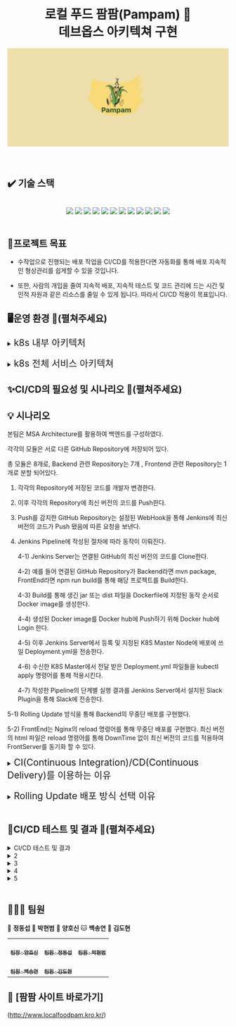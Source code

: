 <h1 align="center">로컬 푸드 팜팜(Pampam) 🌽<br>데브옵스 아키텍쳐 구현
</h1>

<img src="./img/pampamLogo.png">

<br>
<br>
<br>





## ✔️ 기술 스택 
<br>
<div align="center">
<img src="https://img.shields.io/badge/k8s-326CE5?style=for-the-badge&logo=#326CE5&logoColor=white">
<img src="https://img.shields.io/badge/docker-2496ED?style=for-the-badge&logo=docker&logoColor=white">
<img src="https://img.shields.io/badge/jenkins-D24939?style=for-the-badge&logo=jenkins&logoColor=white">
<img src="https://img.shields.io/badge/git-F05032?style=for-the-badge&logo=git&logoColor=white">
<img src="https://img.shields.io/badge/github-181717?style=for-the-badge&logo=github&logoColor=white">
<img src="https://img.shields.io/badge/jest-C21325?style=for-the-badge&logo=jest&logoColor=white">
<img src="https://img.shields.io/badge/grafana-F46800?style=for-the-badge&logo=grafana&logoColor=white">
<img src="https://img.shields.io/badge/prometheus-E6522C?style=for-the-badge&logo=prometheus&logoColor=white">
<img src="https://img.shields.io/badge/slack-4A154B?style=for-the-badge&logo=slack&logoColor=white">
<img src="https://img.shields.io/badge/longhorn-6929C4?style=for-the-badge&logo=longhorn&logoColor=white">
<img src="https://img.shields.io/badge/istio-466BB0?style=for-the-badge&logo=istio&logoColor=white">
<img src="https://img.shields.io/badge/webhook-2088FF?style=for-the-badge&logo=webhook&logoColor=white">
</div>
<br>




## 📌프로젝트 목표

* 수작업으로 진행되는 배포 작업을 CI/CD를 적용한다면 자동화를 통해 배포 지속적인 형상관리를 쉽게할 수 있을 것입니다.


* 또한, 사람의 개입을 줄여 지속적 배포, 지속적 테스트 및 코드 관리에 드는 시간 및 인적 자원과 같은 리소스를 줄일 수 있게 됩니다. 따라서 CI/CD 적용이 목표입니다.







## 🖥️운영 환경 📖(펼쳐주세요)

<details>
    <summary>
<span style="font-size:150%"> k8s 내부 아키텍처 </span></summary>
</br>


<p align="center">
<img width="80%" src="./img/back/02. k8s_내부_아키텍처.png">

</details>

</br>



<details>
    <summary>
<span style="font-size:150%"> k8s 전체 서비스 아키텍쳐 </span></summary>
</br>


<p align="center">
<img width="80%" src="./img/back/01. k8s_전체서비스_아키텍처.png">

</details>









## ✨CI/CD의 필요성 및 시나리오 📖(펼쳐주세요)

## 💡 시나리오

본팀은 MSA Architecture를 활용하여 백엔드를 구성하였다.

각각의 모듈은 서로 다른 GitHub Repository에 저장되어 있다.

총 모듈은 8개로, Backend 관련 Repository는 7개 , Frontend 관련 Repository는 1개로 분할 되어있다.

1. 각각의 Repository에 저장된 코드를 개발자 변경한다.

2. 이후 각각의 Repository에 최신 버전의 코드를 Push한다.

3. Push를 감지한 GitHub Repository는 설정된 WebHook을 통해 Jenkins에 최신 버전의 코드가 Push 됐음에 따른 요청을 보낸다.

4. Jenkins Pipeline에 작성된 절차에 따라 동작이 이뤄진다.

   4-1) Jenkins Server는 연결된 GitHub의 최신 버전의 코드를 Clone한다.
   
   4-2) 예를 들어 연결된 GitHub Repository가 Backend라면 mvn package, FrontEnd라면 npm run build를 통해 해당 프로젝트를 Build한다.
   
   4-3) Build를 통해 생긴 jar 또는 dist 파일을 Dockerfile에 지정된 동작 순서로 Docker image를 생성한다.
   
   4-4) 생성된 Docker image를 Docker hub에 Push하기 위해 Docker hub에 Login 한다.
   
   4-5) 이후 Jenkins Server에서 등록 및 지정된 K8S Master Node에 배포에 쓰일 Deployment.yml을 전송한다.
   
   4-6) 수신한 K8S Master에서 전달 받은 Deployment.yml 파일들을 kubectl apply 명령어를 통해 적용시킨다.
   
   4-7) 작성한 Pipeline의 단계별 실행 결과를 Jenkins Server에서 설치된 Slack Plugin을 통해 Slack에 전송한다.

5-1) Rolling Update 방식을 통해 Backend의 무중단 배포를 구현했다.
     
5-2) FrontEnd는 Nginx의 reload 명령어를 통해 무중단 배포를 구현했다. 최신 버전의 html 파일은 reload 명령어를 통해 DownTime 없이 최신 버전의 코드를 적용하여 FrontServer를 동기화 할 수 있다.




<details>
    <summary>
<span style="font-size:150%"> CI(Continuous Integration)/CD(Continuous Delivery)를 이용하는 이유 </span></summary>
CI/CD는 다음과 같은 장점이 있습니다.

* 소프트웨어 품질 향상: CI를 통해 버그를 빠르게 발견하고 수정할 수 있으므로 소프트웨어의 품질을 향상시킬 수 있습니다.
* 소프트웨어 안정성 향상: CD를 통해 소프트웨어가 더 자주 배포되므로 프로덕션 환경에서 발생하는 문제를 빠르게 발견하고 수정할 수 있습니다.
* 개발 생산성 향상: CD를 통해 개발자는 소프트웨어를 더 자주 배포할 수 있으므로 개발 생산성을 향상시킬 수 있습니다.
* 고객 만족도 향상: CD를 통해 소프트웨어가 더 자주 배포되므로 고객이 최신 소프트웨어를 사용할 수 있습니다.
</details>

</br>


<details>
    <summary>
<span style="font-size:150%"> Rolling Update 배포 방식 선택 이유 </span></summary>
</br>

* 무중단 배포의 종류로는 Rolling Update, Blue-Green, Canary 배포가 있습니다. 3가지 방법 중에서 Rolling Update를 선택하였는데, 이 배포 방식에 대해 먼저 설명하겠습니다.


* Rolling Update 방식은 V1파드가 존재할 때 V2 파드를 하나 늘리고 V1 파드를 하나 줄이고 이를 반복하여 버전을 구버전에서 신버전으로 점진적으로 교체하는 방법입니다. 


* Rolling Update는 서비스의 지속성을 보장하면서도 새로운 기능을 제공할 수 있다는 점과 다른 방법들에 비해 자원을 적게 소비하면서도 무중단으로 서비스를 제공할 수 있다는 장점으로 인해 선택하게 되었습니다.
<p align="center">
<img width="80%" src="./img/rollingUpdate.png"><br>Rolling Update 방식
</br>
</br>

* 다른 배포 방식인 Blue-Green 배포는 한 번에 버전을 교체하기 때문에 리소스를 많이 필요로 하며, Canary 배포 역시 새로운 버전을 일부 사용자에게 테스트하면서 점진적으로 서비스를 업데이트하기 때문에 두 버전이 동시에 존재해야 하고 Blue-Green과 같이 많은 리소스를 필요로 하기에 우리에게 적합한 배포방식이 아니었습니다.


* 따라서 우리팀은 MSA전환으로 인한 백엔드 및 DB 서버의 개수가 많아짐에 따라 자원을 더 효율적으로 사용 할 수 있는 Rolling Update 방식을 이용하게 되었고, 이를 통해 서비스의 지속성을 유지하면서도 자원을 효율적으로 활용할 수 있었습니다.
</details>

</br>


## 🎥CI/CD 테스트 및 결과 📖(펼쳐주세요)
<details>
    <summary>CI/CD 테스트 및 결과</summary>
  
<p align="center">
<img width="80%" src="#">
</p>

</details>
<details>
    <summary>2</summary>

<p align="center">
<img width="80%" src="#">TEST
</p>

</details>
<details>
    <summary>3</summary>

<p align="center">
<img width="80%" src="#">TEST
</p>

</details>
<details>
    <summary>4</summary>

<p align="center">
<img width="80%" src="#">TEST
</p>

</details>
<details>
    <summary>5</summary>

<p align="center">
<img width="80%" src="#">TEST
</p>

</details>
<br>


## 🧑‍🤝‍🧑 팀원

🐯 **정동섭** 🐶 **박현범** 🐺 **양호신** 🐱 **백송연** 🐧 **김도현**

<table>
  <tbody>
    <tr>
      <td align="center"><a href="https://github.com/Hosae0905"><img src="https://github.com/beyond-sw-camp/be02-2nd-pampam-ecomerce/assets/80888180/71e60cdb-cc1c-4f25-829c-9e6e33d4fd8c" width="100px;" alt=""/><br /><sub><b> 팀장 : 양호신</b></sub></a><br /></td>
      <td align="center"><a href="https://github.com/JungDongSeob"><img src="https://github.com/beyond-sw-camp/be02-2nd-pampam-ecomerce/assets/80888180/d6210ade-6e08-4f1a-a893-a96e064a7c8f" width="100px;" alt=""/><br /><sub><b> 팀원 : 정동섭</b></sub></a><br /></td>
      <td align="center"><a href="https://github.com/ParkHyeonBeom"><img src="https://github.com/beyond-sw-camp/be02-2nd-pampam-ecomerce/assets/80888180/852c7c08-43c8-4aba-bb02-894ad52f7daa" width="100px;" alt=""/><br /><sub><b> 팀원 : 박현범</b></sub></a><br /></td>
     <tr/>
      <td align="center"><a href="https://github.com/SongYeonBaek"><img src="https://github.com/beyond-sw-camp/be02-2nd-pampam-ecomerce/assets/80888180/7db0d8e5-d406-46f3-9164-aa7b23b9a69f" width="100px;" alt=""/><br /><sub><b> 팀원 : 백송연</b></sub></a><br /></td>
      <td align="center"><a href="https://github.com/dohyun0408"><img src="https://github.com/beyond-sw-camp/be02-2nd-pampam-ecomerce/assets/80888180/262aa149-cebf-4e86-a422-29ed9349d745" width="100px;" alt=""/><br /><sub><b> 팀원 : 김도현 </b></sub></a><br /></td>
    </tr>
  </tbody>
</table>


## 🌽 [팜팜 사이트 바로가기]<br>
(http://www.localfoodpam.kro.kr/)

